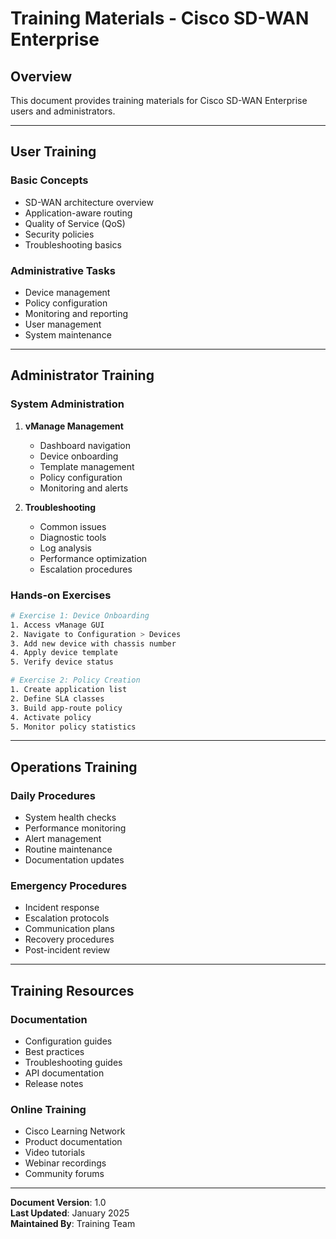 # Training Materials - Cisco SD-WAN Enterprise

## Overview

This document provides training materials for Cisco SD-WAN Enterprise users and administrators.

---

## User Training

### Basic Concepts
- SD-WAN architecture overview
- Application-aware routing
- Quality of Service (QoS)
- Security policies
- Troubleshooting basics

### Administrative Tasks
- Device management
- Policy configuration
- Monitoring and reporting
- User management
- System maintenance

---

## Administrator Training

### System Administration
1. **vManage Management**
   - Dashboard navigation
   - Device onboarding
   - Template management
   - Policy configuration
   - Monitoring and alerts

2. **Troubleshooting**
   - Common issues
   - Diagnostic tools
   - Log analysis
   - Performance optimization
   - Escalation procedures

### Hands-on Exercises
```bash
# Exercise 1: Device Onboarding
1. Access vManage GUI
2. Navigate to Configuration > Devices
3. Add new device with chassis number
4. Apply device template
5. Verify device status

# Exercise 2: Policy Creation
1. Create application list
2. Define SLA classes
3. Build app-route policy
4. Activate policy
5. Monitor policy statistics
```

---

## Operations Training

### Daily Procedures
- System health checks
- Performance monitoring
- Alert management
- Routine maintenance
- Documentation updates

### Emergency Procedures
- Incident response
- Escalation protocols
- Communication plans
- Recovery procedures
- Post-incident review

---

## Training Resources

### Documentation
- Configuration guides
- Best practices
- Troubleshooting guides
- API documentation
- Release notes

### Online Training
- Cisco Learning Network
- Product documentation
- Video tutorials
- Webinar recordings
- Community forums

---

**Document Version**: 1.0  
**Last Updated**: January 2025  
**Maintained By**: Training Team